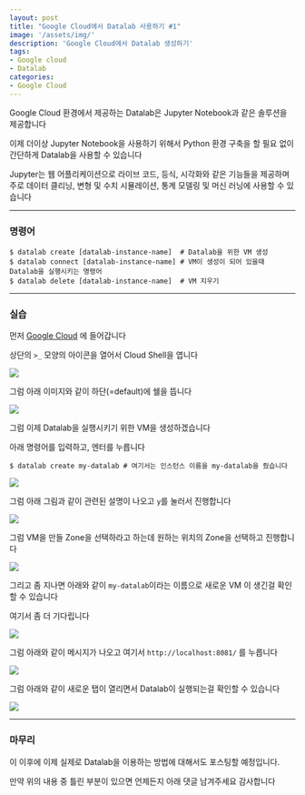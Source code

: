 ```yaml
---
layout: post
title: "Google Cloud에서 Datalab 사용하기 #1"
image: '/assets/img/'
description: 'Google Cloud에서 Datalab 생성하기'
tags:
- Google cloud
- Datalab
categories:
- Google Cloud
---
```


Google Cloud 환경에서 제공하는 Datalab은 Jupyter Notebook과 같은 솔루션을 제공합니다

이제 더이상 Jupyter Notebook을 사용하기 위해서 Python 환경 구축을 할 필요 없이 간단하게 Datalab을
사용할 수 있습니다

Jupyter는 웹 어플리케이션으로 라이브 코드, 등식, 시각화와 같은 기능들을 제공하며 주로 데이터 클리닝,
변형 및 수치 시뮬레이션, 통계 모델링 및 머신 러닝에 사용할 수 있습니다
   
---

### 명령어

```
$ datalab create [datalab-instance-name]  # Datalab을 위한 VM 생성
$ datalab connect [datalab-instance-name] # VM이 생성이 되어 있을때 Datalab을 실행시키는 명령어
$ datalab delete [datalab-instance-name]  # VM 지우기
```

---

### 실습

먼저 [Google Cloud](https://console.cloud.google.com) 에 들어갑니다

상단의 `>_` 모양의 아이콘을 열어서 Cloud Shell을 엽니다

![](https://cdn-images-1.medium.com/max/1600/1*qA_wlV6KNhKoOC-qiW31hg.png)

그럼 아래 이미지와 같이 하단(=default)에 쉘을 뜹니다 

![](https://cdn-images-1.medium.com/max/1400/1*FgVgdZm1ESee6p8-Jhm-fg.png)

그럼 이제 Datalab을 실행시키기 위한 VM을 생성하겠습니다

아래 명령어를 입력하고, 엔터를 누릅니다 

```
$ datalab create my-datalab # 여기서는 인스턴스 이름을 my-datalab을 줬습니다
```

![](https://cdn-images-1.medium.com/max/1200/1*hY3xUM-MSQkgywtQCEcL5g.png)

그럼 아래 그림과 같이 관련된 설명이 나오고 `y`를 눌러서 진행합니다

![](https://cdn-images-1.medium.com/max/1800/1*q7N_qs0-TVfIuk4WUEDNYA.png)

그럼 VM을 만들 Zone을 선택하라고 하는데 원하는 위치의 Zone을 선택하고 진행합니다 

![](https://cdn-images-1.medium.com/max/800/1*1C5dTQ3EU-X3F9CiBmQ3ng.png)

그리고 좀 지나면 아래와 같이 `my-datalab`이라는 이름으로 새로운 VM 이 생긴걸 확인할 수 있습니다

여기서 좀 더 기다립니다

![](https://cdn-images-1.medium.com/max/1400/1*r1HgIJ9LJyfLiKy52gsVOw.png)

그럼 아래와 같이 메시지가 나오고 여기서 `http://localhost:8081/` 를 누릅니다

![](https://cdn-images-1.medium.com/max/1600/1*Kamd5YyN1T-pJM31GdXYRg.png)

그럼 아래와 같이 새로운 탭이 열리면서 Datalab이 실행되는걸 확인할 수 있습니다

![](https://cdn-images-1.medium.com/max/1600/1*mr86C4C5EcIIEFRB9Rs0lg.png)

---

### 마무리

이 이후에 이제 실제로 Datalab을 이용하는 방법에 대해서도 포스팅할 예정입니다.

만약 위의 내용 중 틀린 부분이 있으면 언제든지 아래 댓글 남겨주세요 감사합니다